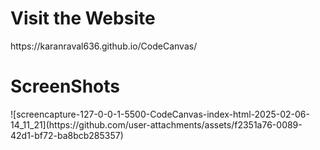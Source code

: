 <h1>Visit the Website</h1>
https://karanraval636.github.io/CodeCanvas/

<h1>ScreenShots</h1>
![screencapture-127-0-0-1-5500-CodeCanvas-index-html-2025-02-06-14_11_21](https://github.com/user-attachments/assets/f2351a76-0089-42d1-bf72-ba8bcb285357)
